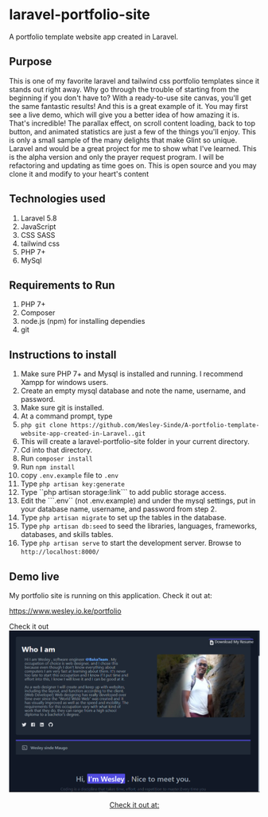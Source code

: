 # laravel-portfolio-site

A portfolio template website app created in Laravel.

## Purpose

This is one of my favorite laravel and tailwind css portfolio templates since it stands out right away. Why go through the trouble of starting from the beginning if you don't have to?
With a ready-to-use site canvas, you'll get the same fantastic results!
And this is a great example of it.
You may first see a live demo, which will give you a better idea of how amazing it is. That's incredible!
The parallax effect, on scroll content loading, back to top button, and animated statistics are just a few of the things you'll enjoy. This is only a small sample of the many delights that make Glint so unique.
Laravel and would be a great project for me to show what I've learned. This is the alpha version and only the prayer request program. I will be refactoring and updating as time goes on. This is open
source and you may clone it and modify to your heart's content

## Technologies used

1. Laravel 5.8
2. JavaScript
3. CSS SASS
4. tailwind css
5. PHP 7+
6. MySql

## Requirements to Run

1. PHP 7+
2. Composer
3. node.js (npm) for installing dependies
4. git

## Instructions to install

1. Make sure PHP 7+ and Mysql is installed and running. I recommend Xampp for windows users.
2. Create an empty mysql database and note the name, username, and password.
3. Make sure git is installed.
4. At a command prompt, type 
5. ```php git clone https://github.com/Wesley-Sinde/A-portfolio-template-website-app-created-in-Laravel..git```
6.  This will create a laravel-portfolio-site folder in your current directory.
7. Cd into that directory.
8. Run ```composer install```
9. Run ```npm install```
10. copy ```.env.example``` file to ```.env```
11. Type ```php artisan key:generate```
12. Type ``php artisan storage:link``` to add public storage access.
13. Edit the ```.env`` (not .env.example) and under the mysql settings, put in your database name, username, and password from step 2.
14. Type ```php artisan migrate``` to set up the tables in the database.
15. Type ```php artisan db:seed``` to seed the libraries, languages, frameworks, databases, and skills tables.
16. Type ```php artisan serve``` to start the development server. Browse to ```http://localhost:8000/```

## Demo live

My portfolio site is running on this application. Check it out at:

https://www.wesley.io.ke/portfolio

Check it out
![Screenshot](screenshot.png)
<p align="center"><a href="https://www.wesley.io.ke/portfolio" target="_blank">Check it out at:</a></p>
